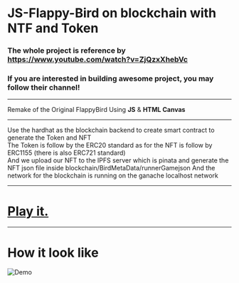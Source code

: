 # JS-Flappy-Bird on blockchain with NTF and Token
### The whole project is reference by https://www.youtube.com/watch?v=ZjQzxXhebVc  
### If you are interested in building awesome project, you may follow their channel!  

-------------------------------------------------------------------------------------

Remake of the Original FlappyBird Using **JS** &amp; **HTML Canvas**  

--------------------------------------------------------------------------------------

Use the hardhat as the blockchain backend to create smart contract to generate the Token and NFT  
The Token is follow by the ERC20 standard as for the NFT is follow by ERC1155 (there is also ERC721 standard)  
And we upload our NFT to the IPFS server which is pinata and generate the NFT json file inside blockchain/BirdMetaData/runnerGamejson
And the network for the blockchain is running on the ganache localhost network

---------------------------------------------------------------------------------------  

# [Play it.](https://pang-lee.github.io/FlappyBird_blockchain_NFT.github.io/)  

---------------------------------------------------------------------------------------  

# How it look like
![Demo](https://user-images.githubusercontent.com/44725090/67148880-e7dba280-f2a4-11e9-8dbf-d154842ee0cf.gif)
